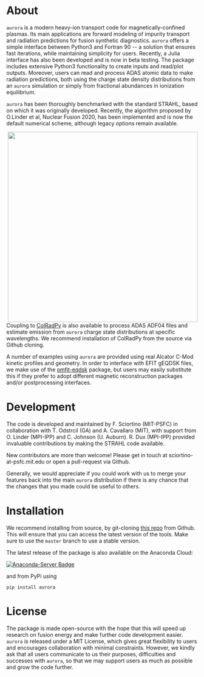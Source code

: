 # About

`aurora` is a modern heavy-ion transport code for magnetically-confined plasmas. Its main applications are forward modeling of impurity transport and radiation predictions for fusion synthetic diagnostics. `aurora` offers a simple interface between Python3 and Fortran 90 -- a solution that ensures fast iterations, while maintaining simplicity for users. Recently, a Julia interface has also been developed and is now in beta testing. The package includes extensive Python3 functionality to create inputs and read/plot outputs. Moreover, users can read and process ADAS atomic data to make radiation predictions, both using the charge state density distributions from an `aurora` simulation or simply from fractional abundances in ionization equilibrium. 

`aurora` has been thoroughly benchmarked with the standard STRAHL, based on which it was originally developed. Recently, the algorithm proposed by O.Linder et al, Nuclear Fusion 2020, has been implemented and is now the default numerical scheme, although legacy options remain available. 

<img src="https://user-images.githubusercontent.com/25516628/93692659-f12c4b00-fac3-11ea-817c-d971c6853b8b.jpg" width="500" align="right">

Coupling to [ColRadPy](https://github.com/johnson-c/ColRadPy) is also available to process ADAS ADF04 files and estimate emission from `aurora` charge state distributions at specific wavelengths. We recommend installation of ColRadPy from the source via Github cloning. 

A number of examples using `aurora` are provided using real Alcator C-Mod kinetic profiles and geometry. In order to interface with EFIT gEQDSK files, we make use of the [omfit-eqdsk](https://gafusion.github.io/OMFIT-source/classes.html) package, but users may easily substitute this if they prefer to adopt different magnetic reconstruction packages and/or postprocessing interfaces. 

# Development 

The code is developed and maintained by F. Sciortino (MIT-PSFC) in collaboration with T. Odstrcil (GA) and A. Cavallaro (MIT), with support from O. Linder (MPI-IPP) and C. Johnson (U. Auburn). R. Dux (MPI-IPP) provided invaluable contributions by making the STRAHL code available. 

New contributors are more than welcome! Please get in touch at sciortino-at-psfc.mit.edu or open a pull-request via Github. 

Generally, we would appreciate if you could work with us to merge your features back into the main `aurora` distribution if there is any chance that the changes that you made could be useful to others. 

# Installation

We recommend installing from source, by git-cloning [this repo](https://github.com/fsciortino/aurora) from Github. This will ensure that you can access the latest version of the tools. Make sure to use the `master` branch to use a stable version. 

The latest release of the package is also available on the Anaconda Cloud:

[![Anaconda-Server Badge](https://anaconda.org/sciortino/aurora/badges/latest_release_date.svg)](https://anaconda.org/sciortino/aurora)

and from PyPi using 
```
pip install aurora
```

# License

The package is made open-source with the hope that this will speed up research on fusion energy and make further code development easier. `aurora` is released under a MIT License, which gives great flexibility to users and encourages collaboration with minimal constraints. However, we kindly ask that all users communicate to us their purposes, difficulties and successes with `aurora`, so that we may support users as much as possible and grow the code further. 

